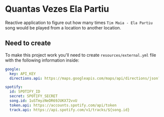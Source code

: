 # Quantas Vezes Ela Partiu
Reactive application to figure out how many times ``Tim Maia - Ela Partiu`` song would be played from a location to another location.

## Need to create
To make this project work you'll need to create ``resources/external.yml`` file with the following information inside:
```yaml
google:
  key: API_KEY
  directions.api: https://maps.googleapis.com/maps/api/directions/json?origin={from}&destination={to}&key=${key}

spotify:
  id: SPOTIFY_ID
  secret: SPOTIFY_SECRET
  song.id: 1uSTmyzNeDR69JUKX72vvU
  token.api: https://accounts.spotify.com/api/token
  track.api: https://api.spotify.com/v1/tracks/${song.id}
```